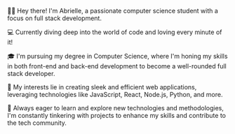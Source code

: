 👋🏻 Hey there! I'm Abrielle, a passionate computer science student with a focus on full stack development. 
 
💻 Currently diving deep into the world of code and loving every minute of it!

🎓 I'm pursuing my degree in Computer Science, where I'm honing my skills in both front-end and back-end development to become a well-rounded full stack developer.

🌟 My interests lie in creating sleek and efficient web applications, leveraging technologies like JavaScript, React, Node.js, Python, and more.

🚀 Always eager to learn and explore new technologies and methodologies, I'm constantly tinkering with projects to enhance my skills and contribute to the tech community.
